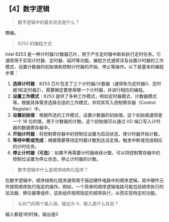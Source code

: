 ## 【4】数字逻辑

> 数字逻辑中的最优状态是什么？

瞎编。

> 8253 的编程方式

Intel 8253 是一种计时器/计数器芯片，用于产生定时器中断和执行定时任务。它通常用于实现计时器、定时器、延时等功能。编程方式通常涉及设置计时器的工作模式、设置计数器的初始值和控制计时器的开始、停止等操作。以下是基本的编程步骤：

1. **选择计时器**：8253 芯片包含了三个计时器/计数器（通常称为定时器0、定时器1和定时器2），需要确定要使用哪一个计时器，并进行相应的编程。
2. **设置工作模式**：8253 提供了多种工作模式，例如定时器模式、计数器模式等。根据具体需求选择合适的工作模式，并将其写入控制寄存器（Control Register）中。
3. **设置初始值**：根据所选的工作模式，设置计数器的初始值。这个初始值通常是一个 16 位的值，用于计数器的计数。这个初始值可以通过 I/O 端口写入计时器的数据寄存器中。
4. **开始计时器**：将控制寄存器中的控制位设置为启动状态，使计时器开始计数。
5. **等待中断或完成**：根据需要等待定时器计数到达设定值，触发中断或完成相应的计时任务。
6. **停止计时器（可选）**：如果不再需要计时器继续计数，可以将控制寄存器中的控制位设置为停止状态，停止计时器的计数。

> 数字逻辑中什么是顺序结构化程序？

在数字逻辑中，顺序结构化程序通常用于描述硬件电路中的顺序逻辑，其中硬件元件按照顺序执行指定的操作。例如，一个简单的顺序逻辑电路可能包括顺序执行的加法器、移位器等组件，这些组件按照指定的顺序执行，从而实现特定的功能。

> 与非门的两个输入端、输出为 0、输入是什么状态？

输入都是1的时候，输出是0

